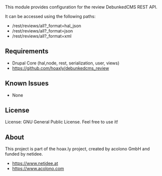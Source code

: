 This module provides configuration for the review DebunkedCMS REST API.

It can be accessed using the following paths:

- /rest/reviews/all?_format=hal_json
- /rest/reviews/all?_format=json
- /rest/reviews/all?_format=xml

Requirements
--------------------------------------------------------------------------------
- Drupal Core (hal,node, rest, serialization, user, views)
- https://github.com/hoaxly/debunkedcms_review


Known Issues
--------------------------------------------------------------------------------
- None

License
--------------------------------------------------------------------------------
License: GNU General Public License. Feel free to use it!

About
--------------------------------------------------------------------------------
This project is part of the hoax.ly project, created by acolono GmbH and funded by netidee.
- https://www.netidee.at
- https://www.acolono.com
